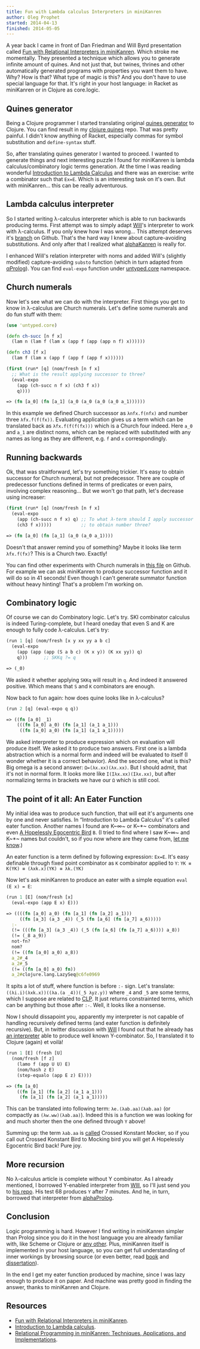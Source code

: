 ```yaml
---
title: Fun with Lambda calculus Interpreters in miniKanren
author: Oleg Prophet
started: 2014-04-13
finished: 2014-05-05
---
```


A year back I came in front of Dan Friedman and Will Byrd presentation called [Fun with Relational Interpreters in miniKanren](http://2013.flatmap.no/danwill.html). Which stroke me momentally. They presented a technique which allows you to generate infinite amount of quines. And not just that, but twines, thrines and other automatically generated programs with properties you want them to have. Why? How is that? What type of magic is this? And you don't have to use special language for that. It's right in your host language: in Racket as miniKanren or in Clojure as core.logic.

## Quines generator

Being a Clojure programmer I started translating original [quines generator](https://github.com/webyrd/quines) to Clojure. You can find result in my [clojure quines](https://github.com/Oregu/clj-quines) repo. That was pretty painful. I didn't know anything of Racket, especially commas for symbol substitution and `define-syntax` stuff.

So, after translating quines generator I wanted to proceed. I wanted to generate things and next interesting puzzle I found for miniKanren is lambda calculus/combinatory logic terms generation. At the time I was reading wonderful [Introduction to Lambda Calculus](http://www.cse.chalmers.se/research/group/logic/TypesSS05/Extra/geuvers.pdf) and there was an exercise: write a combinator such that `Ex=E`. Which is an interesting task on it's own. But with miniKanren… this can be really adventurous.

## Lambda calculus interpreter

So I started writing λ-calculus interpreter which is able to run backwards producing terms. First attempt was to simply adapt [Will](https://github.com/webyrd)'s interpreter to work with λ-calculus. If you only knew how I was wrong… This attempt deserves it's [branch](https://github.com/Oregu/untyped/tree/naive) on Github. That's the hard way I knew about capture-avoiding substitutions. And only after that I realized what [alphaKanren](https://github.com/webyrd/alphaKanren) is really for.

I enhanced Will's relation interpreter with noms and added Will's (slightly modified) capture-avoiding `substo` function (which in turn adapted from [αProlog](http://homepages.inf.ed.ac.uk/jcheney/programs/aprolog/)). You can find `eval-expo` function under [untyped.core](https://github.com/Oregu/untyped/blob/master/src/untyped/core.clj) namespace.

## Church numerals

Now let's see what we can do with the interpreter. First things you get to know in λ-calculus are Church numerals. Let's define some numerals and do fun stuff with them:
```clojure
(use 'untyped.core)

(defn ch-succ [n f x]
  (lam n (lam f (lam x (app f (app (app n f) x))))))

(defn ch3 [f x]
  (lam f (lam x (app f (app f (app f x))))))

(first (run* [q] (nom/fresh [n f x]
  ;; What is the result applying successor to three?
  (eval-expo
    (app (ch-succ n f x) (ch3 f x))
    q))))

=> (fn [a_0] (fn [a_1] (a_0 (a_0 (a_0 (a_0 a_1))))))
```
In this example we defined Church successor as `λnfx.f(nfx)` and number three `λfx.f(f(fx))`. Evaluating application gives us a term which can be translated back as `λfx.f(f(f(fx)))` which is a Church four indeed. Here `a_0` and `a_1` are distinct noms, which can be replaced with substituted with any names as long as they are different, e.g. `f` and `x` correspondingly.

## Running backwards

Ok, that was straitforward, let's try something trickier. It's easy to obtain successor for Church numeral, but not predecessor. There are couple of predecessor functions defined in terms of predicates or even pairs, involving complex reasoning… But we won't go that path, let's decrease using increaser:
```clojure
(first (run* [q] (nom/fresh [n f x]
  (eval-expo
    (app (ch-succ n f x) q) ;; To what λ-term should I apply successor
    (ch3 f x)))))           ;; to obtain number three?

=> (fn [a_0] (fn [a_1] (a_0 (a_0 a_1))))
```
Doesn't that answer remind you of something? Maybe it looks like term `λfx.f(fx)`? This is a Church two. Exactly!

You can find other experiments with Church numerals in [this file](https://github.com/Oregu/untyped/blob/master/src/untyped/church.clj) on Github. For example we can ask miniKanren to produce successor function and it will do so in 41 seconds! Even though I can't generate summator function without heavy hinting! That's a problem I'm working on.

## Combinatory logic

Of course we can do Combinatory logic. Let's try. SKI combinator calculus is indeed Turing-complete, but I heard oneday that even S and K are enough to fully code λ-calculus. Let's try:
```clojure
(run 1 [q] (nom/fresh [x y xx yy a b c]
  (eval-expo
    (app (app (app (S a b c) (K x y)) (K xx yy)) q)
    q)))      ;; SKKq ?= q

=> (_0)
```
We asked it whether applying `SKKq` will result in `q`. And indeed it answered positive. Which means that `S` and `K` combinators are enough.

Now back to fun again: how does quine looks like in λ-calculus?
```clojure
(run 2 [q] (eval-expo q q))

=> ((fn [a_0] _1)
    (((fn [a_0] a_0) (fn [a_1] (a_1 a_1)))
     ((fn [a_0] a_0) (fn [a_1] (a_1 a_1)))))
```
We asked interpreter to produce expression which on evaluation will produce itself. We asked it to produce two answers. First one is a lambda abstraction which is a normal form and indeed will be evaluated to itself (I wonder whether it is a correct behavior). And the second one, what is this? Big omega is a second answer: `Ω=(λx.xx)(λx.xx)`. But I should admit, that it's not in normal form. It looks more like `I(Iλx.xx)(Iλx.xx)`, but after normalizing terms in brackets we have our `Ω` which is still cool.

## The point of it all: An Eater Function

My initial idea was to produce such function, that will eat it's arguments one by one and never satisfies. In “Introduction to Lambda Calculus” it's called eater function. Another names I found are K~∞~ or K~\*~ combinators and even [A Hopelessly Egocentric Bird](http://en.wikipedia.org/wiki/To_Mock_a_Mockingbird) `B`. (I tried to find where I saw K~∞~ and K~\*~ names but couldn't, so if you now where are they came from, [let me know](mailto:thehakutaku@gmail.com).)

An eater function is a term defined by following expression: `Ex=E`. It's easy definable through fixed point combinator as `K` combinator applied to `Y`: `YK ≡ K(YK) ≡ (λxk.x)(YK) ≡ λk.(YK)`

Now let's ask miniKanren to produce an eater with a simple equation `eval (E x) = E`:
```clojure
(run 1 [E] (nom/fresh [x]
  (eval-expo (app E x) E)))

=> ((((fn [a_0] a_0) (fn [a_1] (fn [a_2] a_1)))
     ((fn [a_3] (a_3 _4)) (_5 (fn [a_6] (fn [a_7] a_6)))))
  :-
  (!= (((fn [a_3] (a_3 _4)) (_5 (fn [a_6] (fn [a_7] a_6)))) a_8))
  (!= (_8 a_9))
  not-fn?
  nom?
  (!= ((fn [a_0] a_0) a_8))
  a_2#_4
  a_2#_5
  (!= ((fn [a_0] a_0) fn))
  a_2#clojure.lang.LazySeq@c6fe0969
```
It spits a lot of stuff, where function is before `:-` sign. Let's translate: `((λi.i)(λxk.x))((λa.(a _4))(_5 λyz.y))` where `_4` and `_5` are some terms, which I suppose are related to [CLP](http://en.wikipedia.org/wiki/Constraint_logic_programming). It just returns constrainted terms, which can be anything but those after `:-`. Well, it looks like a nonsense.

Now I should dissapoint you, apparently my interpreter is not capable of handling recursively defined terms (and eater function is definitely recursive). But, in twitter discussion with [Will](https://twitter.com/webyrd) I found out that he already has [an interpreter](https://github.com/webyrd/alphaKanren/blob/master/tests.scm#L980) able to produce well known Y-combinator. So, I translated it to Clojure (again) et voilà!
```clojure
(run 1 [E] (fresh [U]
  (nom/fresh [f z]
    (lamo f (app U U) E)
    (nom/hash z E)
    (step-equalo (app E z) E))))

=> (fn [a_0]
    ((fn [a_1] (fn [a_2] (a_1 a_1)))
     (fn [a_1] (fn [a_2] (a_1 a_1)))))
```
This can be translated into following term: `λe.(λab.aa)(λab.aa)` (or compactly as `(λw.ww)(λab.aa)`). Indeed this is a function we was looking for and much shorter then the one defined through `Y` above!

Summing up: the term `λab.aa` is [called](http://www.angelfire.com/tx4/cus/combinator/birds.html) Crossed Konstant Mocker, so if you call out Crossed Konstant Bird to Mocking bird you will get A Hopelessly Egocentric Bird back! Pure joy.

## More recursion

No λ-calculus article is complete without Y combinator. As I already mentioned, I borrowed Y-enabled interpreter from [WIll](https://github.com/webyrd/), so I'll just send you to [his repo](https://github.com/webyrd/alphaKanren/blob/master/tests.scm#L980). His test 68 produces `Y` after 7 minutes. And he, in turn, borrowed that interpreter from [alphaProlog](http://homepages.inf.ed.ac.uk/jcheney/programs/aprolog/).

## Conclusion

Logic programming is hard. However I find writing in miniKanren simpler than Prolog since you do it in the host language you are already familiar with, like Scheme or Clojure or [any other](http://minikanren.org/#implementations). Plus, miniKanren itself is implemented in your host language, so you can get full understanding of inner workings by browsing source (or even better, read [book](http://mitpress.mit.edu/books/reasoned-schemer) and [dissertation](http://gradworks.umi.com/3380156.pdf)).

In the end I get my eater function produced by machine, since I was lazy enough to produce it on paper. And machine was pretty good in finding the answer, thanks to miniKanren and Clojure.

## Resources

- [Fun with Relational Interpreters in miniKanren](http://2013.flatmap.no/danwill.html).
- [Introduction to Lambda calculus](http://www.cse.chalmers.se/research/group/logic/TypesSS05/Extra/geuvers.pdf).
- [Relational Programming in miniKanren: Techniques, Applications, and Implementations](http://gradworks.umi.com/3380156.pdf).
